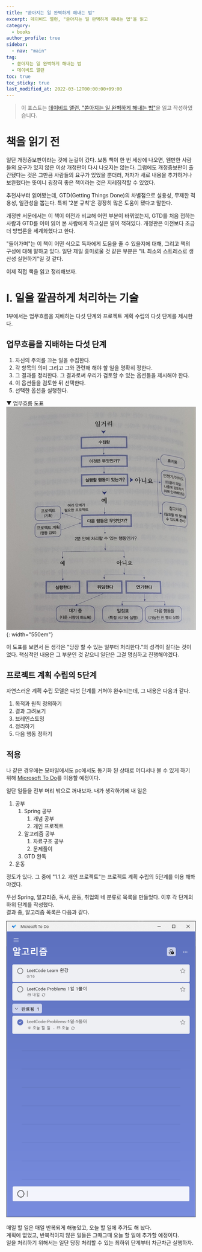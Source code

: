 ```yaml
---
title: "쏟아지는 일 완벽하게 해내는 법"
excerpt: 데이비드 앨런, "쏟아지는 일 완벽하게 해내는 법"을 읽고
category: 
  - books
author_profile: true
sidebar:
  - nav: "main" 
tag: 
  - 쏟아지는 일 완벽하게 해내는 법
  - 데이비드 앨런
toc: true
toc_sticky: true
last_modified_at: 2022-03-12T00:00:00+09:00
---
```


> 이 포스트는 [데이비드 앨런, "쏟아지는 일 완벽하게 해내는 법"](http://www.kyobobook.co.kr/product/detailViewKor.laf?ejkGb=KOR&mallGb=KOR&barcode=9788934975281&orderClick=LEa&Kc=)을 읽고 작성하였습니다.

# 책을 읽기 전
일단 개정증보판이라는 것에 눈길이 갔다. 보통 책이 한 번 세상에 나오면, 웬만한 사람들의 요구가 있지 않은 이상 개정판이 다시 나오지는 않는다. 그럼에도 개정증보판이 출간됐다는 것은 그만큼 사람들의 요구가 있었을 뿐더러, 저자가 새로 내용을 추가하거나 보완했다는 뜻이니 굉장히 좋은 책이라는 것은 지레짐작할 수 있었다.  

추천사부터 읽어봤는데, GTD(Getting Things Done)의 차별점으로 실용성, 무제한 적용성, 일관성을 뽑는다. 특히 '2분 규칙'은 굉장히 많은 도움이 됐다고 말한다.

개정판 서문에서는 이 책이 이전과 비교해 어떤 부분이 바뀌었는지, GTD를 처음 접하는 사람과 GTD를 이미 읽어 본 사람에게 하고싶은 말이 적혀있다. 개정판은 이전보다 조금 더 방법론을 세계화했다고 한다.

"들어가며"는 이 책이 어떤 식으로 독자에게 도움을 줄 수 있을지에 대해, 그리고 책의 구성에 대해 말하고 있다. 일단 제일 흥미로울 것 같은 부분은 "Ⅱ. 최소의 스트레스로 생산성 실현하기"일 것 같다.

이제 직접 책을 읽고 정리해보자.

# Ⅰ. 일을 깔끔하게 처리하는 기술
1부에서는 업무흐름을 지배하는 다섯 단계와 프로젝트 계획 수립의 다섯 단계를 제시한다.

## 업무흐름을 지배하는 다섯 단계
1. 자신의 주의를 끄는 일을 수집한다.
2. 각 항목의 의미 그리고 그와 관련해 해야 할 일을 명확히 정한다.
3. 그 결과를 정리한다. 그 결과로써 우리가 검토할 수 있는 옵션들을 제시해야 한다.
4. 이 옵션들을 검토한 뒤 선택한다.
5. 선택한 옵션을 실행한다.

▼ 업무흐름 도표  
![work_flow](/assets/images/page/books/2022-03-12_work_flow.jpg){: width="550em"}

이 도표를 보면서 든 생각은 "당장 할 수 있는 일부터 처리한다."의 성격이 짙다는 것이었다. 핵심적인 내용은 그 부분인 것 같으니 일단은 그걸 명심하고 진행해야겠다.

## 프로젝트 계획 수립의 5단계
자연스러운 계획 수립 모델은 다섯 단계를 거쳐야 완수되는데, 그 내용은 다음과 같다.

1. 목적과 원칙 정의하기
2. 결과 그려보기
3. 브레인스토밍
4. 정리하기
5. 다음 행동 정하기

## 적용
나 같은 경우에는 모바일에서도 pc에서도 동기화 된 상태로 어디서나 볼 수 있게 하기 위해 [Microsoft To Do](https://www.microsoft.com/ko-kr/p/microsoft-to-do-lists-tasks-reminders/9nblggh5r558?rtc=2&activetab=pivot:overviewtab)를 이용할 예정이다.

일단 일들을 전부 머리 밖으로 꺼내보자. 내가 생각하기에 내 일은
1. 공부
   1. Spring 공부
      1. 개념 공부
      2. 개인 프로젝트
   2. 알고리즘 공부
      1. 자료구조 공부
      2. 문제풀이
   3. GTD 완독
2. 운동

정도가 있다. 그 중에 "1.1.2. 개인 프로젝트"는 프로젝트 계획 수립의 5단계를 이용 해봐야겠다.

우선 Spring, 알고리즘, 독서, 운동, 취업의 네 분류로 목록을 만들었다. 이후 각 단계의 하위 단계를 작성했다.  
결과 중, 알고리즘 목록은 다음과 같다.

![todo](/assets/images/page/books/2022-03-12_my_todo.png)

매일 할 일은 매일 반복되게 해놓았고, 오늘 할 일에 추가도 해 놨다.  
계획에 없었고, 반복적이지 않은 일들은 그때그때 오늘 할 일에 추가할 예정이다.  
일을 처리하기 위해서는 일단 당장 처리할 수 있는 최하위 단계부터 차근차근 실행하자.
